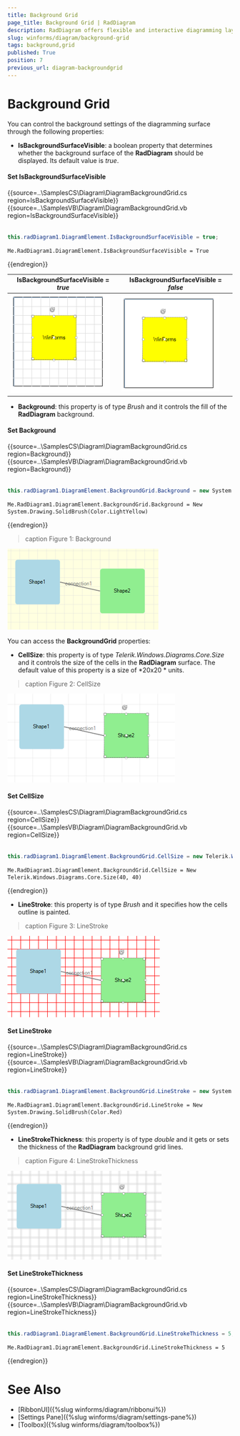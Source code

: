 ```yaml
---
title: Background Grid
page_title: Background Grid | RadDiagram
description: RadDiagram offers flexible and interactive diagramming layouts for your rich data-visualization applications. 
slug: winforms/diagram/background-grid
tags: background,grid
published: True
position: 7
previous_url: diagram-backgroundgrid
---
```


# Background Grid

You can control the background settings of the diagramming surface through the following properties:
        

* __IsBackgroundSurfaceVisible__: a boolean property that determines whether the background surface of the __RadDiagram__  should be displayed. Its default value is *true*. 

#### Set IsBackgroundSurfaceVisible

{{source=..\SamplesCS\Diagram\DiagramBackgroundGrid.cs region=IsBackgroundSurfaceVisible}} 
{{source=..\SamplesVB\Diagram\DiagramBackgroundGrid.vb region=IsBackgroundSurfaceVisible}} 

````C#
            
this.radDiagram1.DiagramElement.IsBackgroundSurfaceVisible = true;

````
````VB.NET
Me.RadDiagram1.DiagramElement.IsBackgroundSurfaceVisible = True

````

{{endregion}} 
 

| __IsBackgroundSurfaceVisible__ = *true* | __IsBackgroundSurfaceVisible__ = *false* |
|----|----|
|![diagram-backgroundgrid 001](images/diagram-backgroundgrid001.png)|![diagram-backgroundgrid 002](images/diagram-backgroundgrid002.png)|

* __Background__: this property is of type *Brush* and it controls the fill of the __RadDiagram__ background.

#### Set Background         

{{source=..\SamplesCS\Diagram\DiagramBackgroundGrid.cs region=Background}} 
{{source=..\SamplesVB\Diagram\DiagramBackgroundGrid.vb region=Background}} 

````C#
        
this.radDiagram1.DiagramElement.BackgroundGrid.Background = new System.Drawing.SolidBrush(Color.LightYellow);

````
````VB.NET
Me.RadDiagram1.DiagramElement.BackgroundGrid.Background = New System.Drawing.SolidBrush(Color.LightYellow)

````

{{endregion}} 
 
>caption Figure 1: Background

![diagram-backgroundgrid 003](images/diagram-backgroundgrid003.png)

You can access the __BackgroundGrid__ properties:

* __CellSize__: this property is of type *Telerik.Windows.Diagrams.Core.Size* and it controls the size of the cells in the __RadDiagram__ surface. The default value of this property is a size of *20x20 * units.
            
>caption Figure 2: CellSize

![diagram-backgroundgrid 004](images/diagram-backgroundgrid004.png)

#### Set CellSize 
 
{{source=..\SamplesCS\Diagram\DiagramBackgroundGrid.cs region=CellSize}} 
{{source=..\SamplesVB\Diagram\DiagramBackgroundGrid.vb region=CellSize}} 

````C#
            
this.radDiagram1.DiagramElement.BackgroundGrid.CellSize = new Telerik.Windows.Diagrams.Core.Size(40, 40);

````
````VB.NET
Me.RadDiagram1.DiagramElement.BackgroundGrid.CellSize = New Telerik.Windows.Diagrams.Core.Size(40, 40)

````

{{endregion}} 

 
* __LineStroke__: this property is of type *Brush* and it specifies how the cells outline is painted.
            
>caption Figure 3: LineStroke

![diagram-backgroundgrid 005](images/diagram-backgroundgrid005.png)  

#### Set LineStroke

{{source=..\SamplesCS\Diagram\DiagramBackgroundGrid.cs region=LineStroke}} 
{{source=..\SamplesVB\Diagram\DiagramBackgroundGrid.vb region=LineStroke}} 

````C#
            
this.radDiagram1.DiagramElement.BackgroundGrid.LineStroke = new System.Drawing.SolidBrush(Color.Red);

````
````VB.NET
Me.RadDiagram1.DiagramElement.BackgroundGrid.LineStroke = New System.Drawing.SolidBrush(Color.Red)

````

{{endregion}} 
 
* __LineStrokeThickness__: this property is of type *double* and it gets or sets the thickness of the __RadDiagram__ background grid lines.
            
>caption Figure 4: LineStrokeThickness

![diagram-backgroundgrid 006](images/diagram-backgroundgrid006.png) 

#### Set LineStrokeThickness

{{source=..\SamplesCS\Diagram\DiagramBackgroundGrid.cs region=LineStrokeThickness}} 
{{source=..\SamplesVB\Diagram\DiagramBackgroundGrid.vb region=LineStrokeThickness}} 

````C#
        
this.radDiagram1.DiagramElement.BackgroundGrid.LineStrokeThickness = 5;

````
````VB.NET
Me.RadDiagram1.DiagramElement.BackgroundGrid.LineStrokeThickness = 5

````

{{endregion}} 

# See Also

* [RibbonUI]({%slug winforms/diagram/ribbonui%})	
* [Settings Pane]({%slug winforms/diagram/settings-pane%})	
* [Toolbox]({%slug winforms/diagram/toolbox%})



